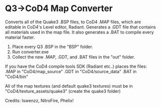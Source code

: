 # Q3->CoD4 Map Converter
Converts all of the Quake3 .BSP files, to CoD4 .MAP files, which are editable in CoD4's Level editor, Radiant. Generates a .GDT file that contains all materials used in the map file. It also generates a .BAT to compile every material faster. 

1. Place every Q3 .BSP in the "BSP" folder.
2. Run converter.exe
3. Collect the new .MAP, .GDT, and .BAT files in the "out" folder.

If you have the CoD4 compile tools SDK (Radiant etc..) places the files:
.MAP in "CoD4/map_source"
.GDT in "CoD4/source_data"
.BAT in "CoD4/bin"

All of the map textures (and default quake3 textures) must be in
"CoD4/texture_assets/quake3" (create the quake3 folder)

Credits: Iswenzz, NitroFire, Phelix!
